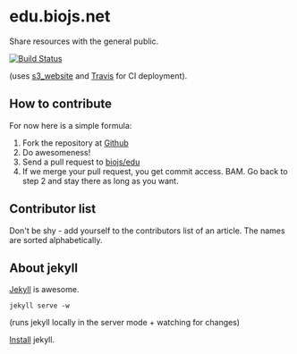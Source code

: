 edu.biojs.net
=============

Share resources with the general public.

[![Build Status][travis]](https://travis-ci.org/biojs/edu)

(uses [s3_website](https://github.com/laurilehmijoki/s3_website) and [Travis][travis] for CI deployment).

[travis]: https://travis-ci.org/biojs/edu.svg?branch=master

How to contribute
---------------

For now here is a simple formula:

1. Fork the repository at [Github](https://github.com/biojs/edu)
2. Do awesomeness!
3. Send a pull request to [biojs/edu](https://github.com/biojs/edu)
4. If we merge your pull request, you get commit access. BAM. Go back to step 2 and stay there as long as you want.


Contributor list
----------------

Don't be shy - add yourself to the contributors list of an article.
The names are sorted alphabetically.

About jekyll
-----------

[Jekyll](http://jekyllrb.com/) is awesome.

```
jekyll serve -w
```
(runs jekyll locally in the server mode + watching for changes)

[Install](http://jekyllrb.com/docs/installation/) jekyll.
